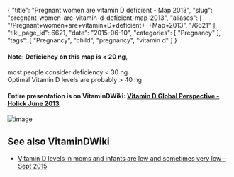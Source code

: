 {
    "title": "Pregnant women are vitamin D deficient - Map 2013",
    "slug": "pregnant-women-are-vitamin-d-deficient-map-2013",
    "aliases": [
        "/Pregnant+women+are+vitamin+D+deficient+-+Map+2013",
        "/6621"
    ],
    "tiki_page_id": 6621,
    "date": "2015-06-10",
    "categories": [
        "Pregnancy"
    ],
    "tags": [
        "Pregnancy",
        "child",
        "pregnancy",
        "vitamin d"
    ]
}


#### Note: Deficiency on this map is < 20 ng,   
most people consider deficiency < 30 ng   
Optimal Vitamin D levels are probably > 40 ng

#### Entire presentation is on VitaminDWiki: [Vitamin D Global Perspective - Holick June 2013](/posts/vitamin-d-global-perspective-holick)

<img src="https://d1bk1kqxc0sym.cloudfront.net/attachments/jpeg/pregnancy-deficiency-map.jpg" alt="image">

## See also VitaminDWiki

* [Vitamin D levels in moms and infants are low and sometimes very low – Sept 2015](/posts/vitamin-d-levels-in-moms-and-infants-are-low-and-sometimes-very-low)